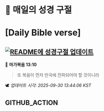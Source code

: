 # 🙏 매일의 성경 구절
# [Daily Bible verse]
## [![README에 성경구절 업데이트](https://github.com/DONGSUKA/first_test/actions/workflows/update-readme-bible.yml/badge.svg)](https://github.com/DONGSUKA/first_test/actions/workflows/update-readme-bible.yml)
<!-- START_BIBLE_VERSE -->
📖 **마가복음 13:10**
> 또 복음이 먼저 만국에 전파되어야 할 것이니라

🕊️ _업데이트 시각: 2025-09-30 13:44:06 KST_
  <!-- END_BIBLE_VERSE -->
## GITHUB_ACTION
